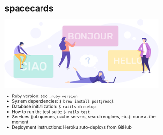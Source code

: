 # spacecards

<img src="./app/javascript/images/home.png" alt="spacecards hero" width="640">

- Ruby version: see `.ruby-version`
- System dependencies: `$ brew install postgresql`
- Database initialization: `$ raiils db:setup`
- How to run the test suite: `$ rails test`
- Services (job queues, cache servers, search engines, etc.): none at the moment
- Deployment instructions: Heroku auto-deploys from GitHub
